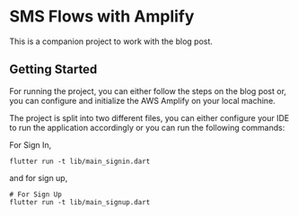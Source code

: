 # SMS Flows with Amplify

This is a companion project to work with the blog post.

## Getting Started

For running the project, you can either follow the steps on the blog post or, you can configure and initialize the AWS Amplify 
on your local machine.

The project is split into two different files, you can either configure your IDE to run the application accordingly or you can
run the following commands:

For Sign In,
```console
flutter run -t lib/main_signin.dart
```
and for sign up,
```console
# For Sign Up
flutter run -t lib/main_signup.dart
```